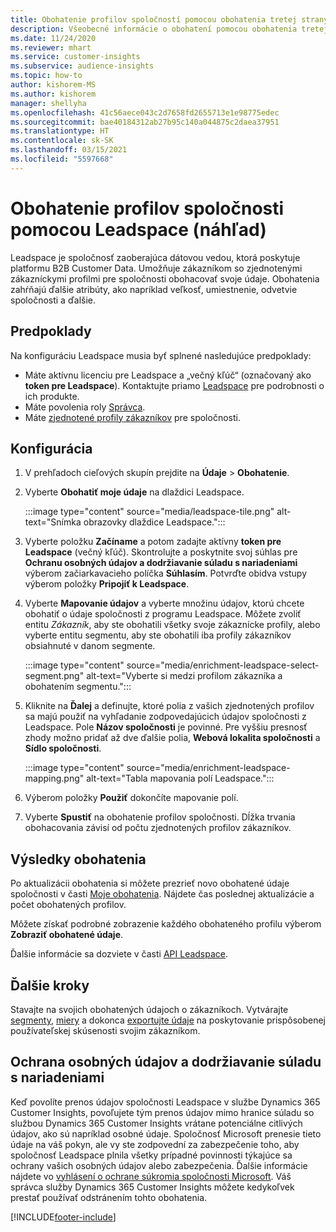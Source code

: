 ```yaml
---
title: Obohatenie profilov spoločností pomocou obohatenia tretej strany Leadspace
description: Všeobecné informácie o obohatení pomocou obohatenia tretej stranou Leadspace.
ms.date: 11/24/2020
ms.reviewer: mhart
ms.service: customer-insights
ms.subservice: audience-insights
ms.topic: how-to
author: kishorem-MS
ms.author: kishorem
manager: shellyha
ms.openlocfilehash: 41c56aece043c2d7658fd2655713e1e98775edec
ms.sourcegitcommit: bae40184312ab27b95c140a044875c2daea37951
ms.translationtype: HT
ms.contentlocale: sk-SK
ms.lasthandoff: 03/15/2021
ms.locfileid: "5597668"
---
```

# <a name="enrichment-of-company-profiles-with-leadspace-preview"></a>Obohatenie profilov spoločnosti pomocou Leadspace (náhľad)

Leadspace je spoločnosť zaoberajúca dátovou vedou, ktorá poskytuje platformu B2B Customer Data. Umožňuje zákazníkom so zjednotenými zákazníckymi profilmi pre spoločnosti obohacovať svoje údaje. Obohatenia zahŕňajú ďalšie atribúty, ako napríklad veľkosť, umiestnenie, odvetvie spoločnosti a ďalšie.

## <a name="prerequisites"></a>Predpoklady

Na konfiguráciu Leadspace musia byť splnené nasledujúce predpoklady:

- Máte aktívnu licenciu pre Leadspace a „večný kľúč“ (označovaný ako **token pre Leadspace**). Kontaktujte priamo [Leadspace](https://www.leadspace.com/products/leadspace-on-demand/) pre podrobnosti o ich produkte.
- Máte povolenia roly [Správca](permissions.md#administrator).
- Máte [zjednotené profily zákazníkov](customer-profiles.md) pre spoločnosti.

## <a name="configuration"></a>Konfigurácia

1. V prehľadoch cieľových skupín prejdite na **Údaje** > **Obohatenie**.

1. Vyberte **Obohatiť moje údaje** na dlaždici Leadspace.

   :::image type="content" source="media/leadspace-tile.png" alt-text="Snímka obrazovky dlaždice Leadspace.":::

1. Vyberte položku **Začíname** a potom zadajte aktívny **token pre Leadspace** (večný kľúč). Skontrolujte a poskytnite svoj súhlas pre **Ochranu osobných údajov a dodržiavanie súladu s nariadeniami** výberom začiarkavacieho políčka **Súhlasím**. Potvrďte obidva vstupy výberom položky **Pripojiť k Leadspace**.

1. Vyberte **Mapovanie údajov** a vyberte množinu údajov, ktorú chcete obohatiť o údaje spoločnosti z programu Leadspace. Môžete zvoliť entitu *Zákazník*, aby ste obohatili všetky svoje zákaznícke profily, alebo vyberte entitu segmentu, aby ste obohatili iba profily zákazníkov obsiahnuté v danom segmente.

   :::image type="content" source="media/enrichment-leadspace-select-segment.png" alt-text="Vyberte si medzi profilom zákazníka a obohatením segmentu.":::

1. Kliknite na **Ďalej** a definujte, ktoré polia z vašich zjednotených profilov sa majú použiť na vyhľadanie zodpovedajúcich údajov spoločnosti z Leadspace. Pole **Názov spoločnosti** je povinné. Pre vyššiu presnosť zhody možno pridať až dve ďalšie polia, **Webová lokalita spoločnosti** a **Sídlo spoločnosti**.

   :::image type="content" source="media/enrichment-leadspace-mapping.png" alt-text="Tabla mapovania polí Leadspace.":::
   
1. Výberom položky **Použiť** dokončíte mapovanie polí.

1. Vyberte **Spustiť** na obohatenie profilov spoločnosti. Dĺžka trvania obohacovania závisí od počtu zjednotených profilov zákazníkov.

## <a name="enrichment-results"></a>Výsledky obohatenia

Po aktualizácii obohatenia si môžete prezrieť novo obohatené údaje spoločnosti v časti [Moje obohatenia](enrichment-hub.md). Nájdete čas poslednej aktualizácie a počet obohatených profilov.

Môžete získať podrobné zobrazenie každého obohateného profilu výberom **Zobraziť obohatené údaje**.

Ďalšie informácie sa dozviete v časti [API Leadspace](https://support.leadspace.com/hc/en-us/sections/201997649-API).

## <a name="next-steps"></a>Ďalšie kroky

Stavajte na svojich obohatených údajoch o zákazníkoch. Vytvárajte [segmenty](segments.md), [miery](measures.md) a dokonca [exportujte údaje](export-destinations.md) na poskytovanie prispôsobenej používateľskej skúsenosti svojim zákazníkom.

## <a name="data-privacy-and-compliance"></a>Ochrana osobných údajov a dodržiavanie súladu s nariadeniami

Keď povolíte prenos údajov spoločnosti Leadspace v službe Dynamics 365 Customer Insights, povoľujete tým prenos údajov mimo hranice súladu so službou Dynamics 365 Customer Insights vrátane potenciálne citlivých údajov, ako sú napríklad osobné údaje. Spoločnosť Microsoft prenesie tieto údaje na váš pokyn, ale vy ste zodpovední za zabezpečenie toho, aby spoločnosť Leadspace plnila všetky prípadné povinnosti týkajúce sa ochrany vašich osobných údajov alebo zabezpečenia. Ďalšie informácie nájdete vo [vyhlásení o ochrane súkromia spoločnosti Microsoft](https://go.microsoft.com/fwlink/?linkid=396732).
Váš správca služby Dynamics 365 Customer Insights môžete kedykoľvek prestať používať odstránením tohto obohatenia.


[!INCLUDE[footer-include](../includes/footer-banner.md)]